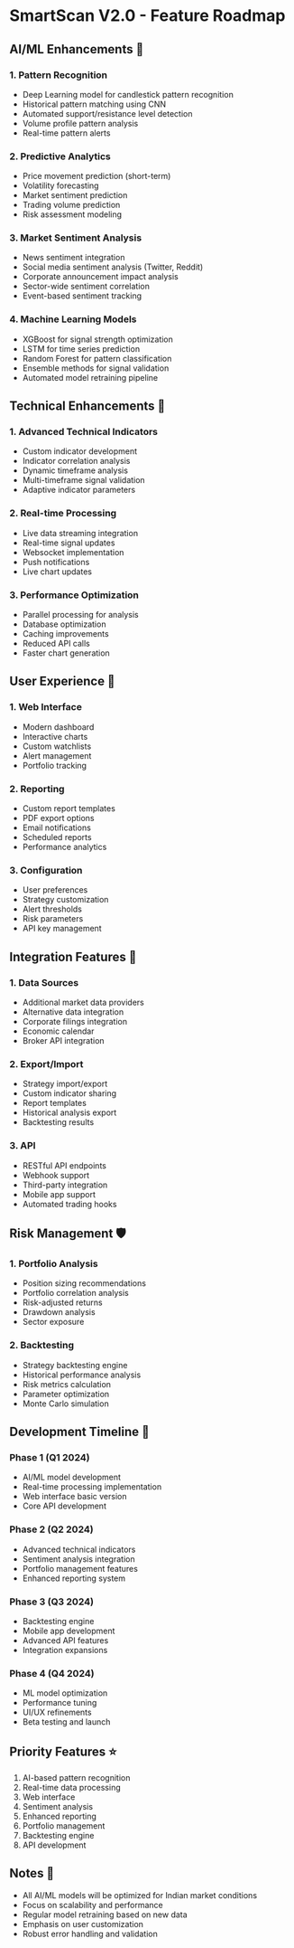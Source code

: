 # SmartScan V2.0 - Feature Roadmap

## AI/ML Enhancements 🤖

### 1. Pattern Recognition
- Deep Learning model for candlestick pattern recognition
- Historical pattern matching using CNN
- Automated support/resistance level detection
- Volume profile pattern analysis
- Real-time pattern alerts

### 2. Predictive Analytics
- Price movement prediction (short-term)
- Volatility forecasting
- Market sentiment prediction
- Trading volume prediction
- Risk assessment modeling

### 3. Market Sentiment Analysis
- News sentiment integration
- Social media sentiment analysis (Twitter, Reddit)
- Corporate announcement impact analysis
- Sector-wide sentiment correlation
- Event-based sentiment tracking

### 4. Machine Learning Models
- XGBoost for signal strength optimization
- LSTM for time series prediction
- Random Forest for pattern classification
- Ensemble methods for signal validation
- Automated model retraining pipeline

## Technical Enhancements 🔧

### 1. Advanced Technical Indicators
- Custom indicator development
- Indicator correlation analysis
- Dynamic timeframe analysis
- Multi-timeframe signal validation
- Adaptive indicator parameters

### 2. Real-time Processing
- Live data streaming integration
- Real-time signal updates
- Websocket implementation
- Push notifications
- Live chart updates

### 3. Performance Optimization
- Parallel processing for analysis
- Database optimization
- Caching improvements
- Reduced API calls
- Faster chart generation

## User Experience 👥

### 1. Web Interface
- Modern dashboard
- Interactive charts
- Custom watchlists
- Alert management
- Portfolio tracking

### 2. Reporting
- Custom report templates
- PDF export options
- Email notifications
- Scheduled reports
- Performance analytics

### 3. Configuration
- User preferences
- Strategy customization
- Alert thresholds
- Risk parameters
- API key management

## Integration Features 🔄

### 1. Data Sources
- Additional market data providers
- Alternative data integration
- Corporate filings integration
- Economic calendar
- Broker API integration

### 2. Export/Import
- Strategy import/export
- Custom indicator sharing
- Report templates
- Historical analysis export
- Backtesting results

### 3. API
- RESTful API endpoints
- Webhook support
- Third-party integration
- Mobile app support
- Automated trading hooks

## Risk Management 🛡️

### 1. Portfolio Analysis
- Position sizing recommendations
- Portfolio correlation analysis
- Risk-adjusted returns
- Drawdown analysis
- Sector exposure

### 2. Backtesting
- Strategy backtesting engine
- Historical performance analysis
- Risk metrics calculation
- Parameter optimization
- Monte Carlo simulation

## Development Timeline 📅

### Phase 1 (Q1 2024)
- AI/ML model development
- Real-time processing implementation
- Web interface basic version
- Core API development

### Phase 2 (Q2 2024)
- Advanced technical indicators
- Sentiment analysis integration
- Portfolio management features
- Enhanced reporting system

### Phase 3 (Q3 2024)
- Backtesting engine
- Mobile app development
- Advanced API features
- Integration expansions

### Phase 4 (Q4 2024)
- ML model optimization
- Performance tuning
- UI/UX refinements
- Beta testing and launch

## Priority Features ⭐

1. AI-based pattern recognition
2. Real-time data processing
3. Web interface
4. Sentiment analysis
5. Enhanced reporting
6. Portfolio management
7. Backtesting engine
8. API development

## Notes 📝

- All AI/ML models will be optimized for Indian market conditions
- Focus on scalability and performance
- Regular model retraining based on new data
- Emphasis on user customization
- Robust error handling and validation
